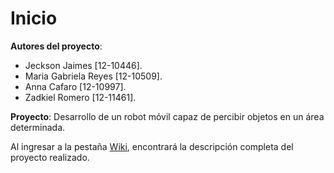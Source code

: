 # Inicio

**Autores del proyecto**: 

* Jeckson Jaimes [12-10446].
* Maria Gabriela Reyes [12-10509].
* Anna Cafaro [12-10997].
* Zadkiel Romero [12-11461].

**Proyecto**: Desarrollo de un robot móvil capaz de percibir objetos en un área determinada.

Al ingresar a la pestaña [Wiki](https://github.com/AGV-G1USB/Inicio/wiki), encontrará la descripción completa del proyecto realizado.


